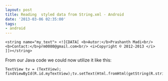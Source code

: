 ```yaml
---
layout: post
title: Reading  styled data from String.xml - Android
date: '2013-03-06 02:35:00'
tags:
- android
---
```


    <string name="my_text"> <![CDATA[ <b>Autor:</b>Prashanth Madi<br/> <b>Contact:</b>prm0080@gmail.com<br/> <i>Copyright © 2012-2013 </i> ]]></string> 

From our Java code we could now utilize it like this:

    TextView tv = (TextView);
    findViewById(R.id.myTextView);tv.setText(Html.fromHtml(getString(R.string.my_text)));
